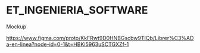 # ET_INGENIERIA_SOFTWARE

Mockup

https://www.figma.com/proto/KkFRwt9D0HNBGscbw9TIQb/Librer%C3%ADa-en-linea?node-id=0-1&t=HBKi5963uSCTGXZf-1

